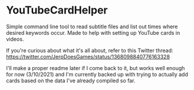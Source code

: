 # YouTubeCardHelper
Simple command line tool to read subtitle files and list out times where desired keywords occur.  Made to help with setting up YouTube cards in videos.

If you're curious about what it's all about, refer to this Twitter thread:
https://twitter.com/JerpDoesGames/status/1368098840776163328

I'll make a proper readme later if I come back to it, but works well enough for now (3/10/2021) and I'm currently backed up with trying to actually add cards based on the data I've already compiled so far.
